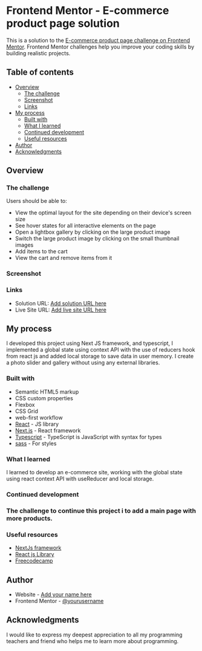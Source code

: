 # Frontend Mentor - E-commerce product page solution

This is a solution to the [E-commerce product page challenge on Frontend Mentor](https://www.frontendmentor.io/challenges/ecommerce-product-page-UPsZ9MJp6). Frontend Mentor challenges help you improve your coding skills by building realistic projects.

## Table of contents

- [Overview](#overview)
  - [The challenge](#the-challenge)
  - [Screenshot](#screenshot)
  - [Links](#links)
- [My process](#my-process)
  - [Built with](#built-with)
  - [What I learned](#what-i-learned)
  - [Continued development](#continued-development)
  - [Useful resources](#useful-resources)
- [Author](#author)
- [Acknowledgments](#acknowledgments)

## Overview

### The challenge

Users should be able to:

- View the optimal layout for the site depending on their device's screen size
- See hover states for all interactive elements on the page
- Open a lightbox gallery by clicking on the large product image
- Switch the large product image by clicking on the small thumbnail images
- Add items to the cart
- View the cart and remove items from it

### Screenshot

### Links

- Solution URL: [Add solution URL here](https://your-solution-url.com)
- Live Site URL: [Add live site URL here](https://product-page-frontend-challenge.vercel.app/)

## My process

I developed this project using Next JS framework, and typescript, I implemented a global state using context API with the use of reducers hook from react js and added local storage to save data in user memory.
I create a photo slider and gallery without using any external libraries.

### Built with

- Semantic HTML5 markup
- CSS custom properties
- Flexbox
- CSS Grid
- web-first workflow
- [React](https://reactjs.org/) - JS library
- [Next.js](https://nextjs.org/) - React framework
- [Typescript](https://www.typescriptlang.org/) - TypeScript is JavaScript with syntax for types
- [sass](https://sass-lang.com/) - For styles

### What I learned

  I learned to develop an e-commerce site, working with the global state using react
  context API with useReducer and local storage.



### Continued development

<h3>The challenge to continue this project i to add a main page with more products. </h3>

### Useful resources

- [NextJs framework](https://nextjs.org/)
- [React js Library](https://reactjs.org/)
- [Freecodecamp](https://www.freecodecamp.org/)

## Author

- Website - [Add your name here](https://www.noslenpantaleon.xyz/)
- Frontend Mentor - [@yourusername](https://www.frontendmentor.io/profile/yourusername)

## Acknowledgments

I would like to express my deepest appreciation to all my programming teachers and friend who helps me to learn more about programming.

